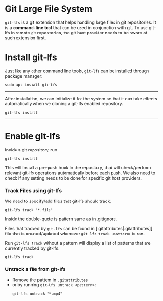 # Git Large File System
`git-lfs` is a git extension that helps handling large files in git repositories.
It is a **command-line tool** that can be used in conjunction with git.
To use git-lfs in remote git repositories, the git host provider needs to be aware of such extension first.

# Install git-lfs
Just like any other command line tools, `git-lfs` can be installed through package manager:
```
sudo apt install git-lfs
```
---
After installation, we can initialize it for the system so that it can take effects automatically when we cloning a git-lfs enabled repository.
```
git-lfs install
```
---

# Enable git-lfs
Inside a git repository, run
```
git-lfs install
```
This will install a pre-push hook in the repository, that will check/perform relevant git-lfs operations automatically before each push.
We also need to check if any setting needs to be done for specific git host providers.

### Track Files using git-lfs
We need to specify/add files that git-lfs should track:
```
git-lfs track "*.file"
```
Inside the double-quote is pattern same as in .gitignore.

Files that tracked by `git-lfs` can be found in [[gitattributes|.gitattributes]] file that is created/updated whenever `git-lfs track <pattern>` is ran.

Run `git-lfs track` without a pattern will display a list of patterns that are currently tracked by git-lfs.
```
git-lfs track
```

### Untrack a file from git-lfs
- Remove the pattern in `.gitattributes`
- or by running `git-lfs untrack <pattern>`:
	 ```
	 git-lfs untrack "*.mp4"
	 ```